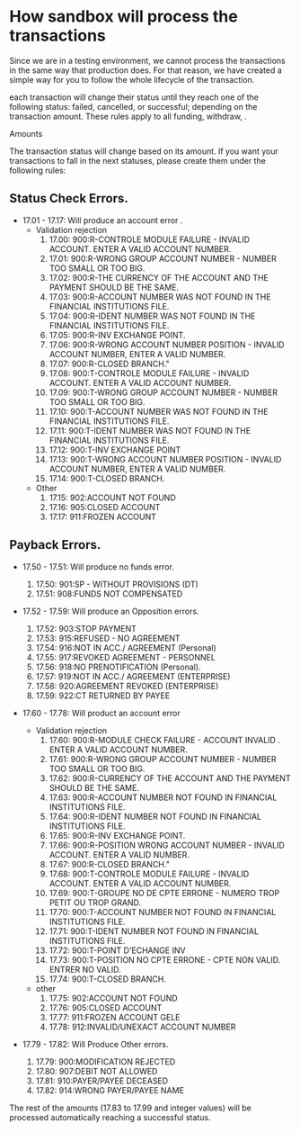 # How sandbox will process the transactions
Since we are in a testing environment, we cannot process the transactions in the same way that production does. For that reason, we have created a simple way for you to follow the whole lifecycle of the transaction.

each transaction will change their status until they reach one of the following status: failed, cancelled, or successful; depending on the transaction amount. These rules apply to all funding, withdraw, .

Amounts

The transaction status will change based on its amount. If you want your transactions to fall in the next statuses, please create them under the following rules:
## Status Check Errors. 

- 17.01 - 17.17: Will produce an account error .
    - Validation rejection
      1. 17.00: 900:R-CONTROLE MODULE FAILURE - INVALID ACCOUNT. ENTER A VALID ACCOUNT NUMBER.
      2. 17.01: 900:R-WRONG GROUP ACCOUNT NUMBER - NUMBER TOO SMALL OR TOO BIG.
      3. 17.02: 900:R-THE CURRENCY OF THE ACCOUNT AND THE PAYMENT SHOULD BE THE SAME.
      4. 17.03: 900:R-ACCOUNT NUMBER WAS NOT FOUND IN THE FINANCIAL INSTITUTIONS FILE.
      5. 17.04: 900:R-IDENT NUMBER WAS NOT FOUND IN THE FINANCIAL INSTITUTIONS FILE.
      6. 17.05: 900:R-INV EXCHANGE POINT.
      7. 17.06: 900:R-WRONG ACCOUNT NUMBER POSITION  - INVALID ACCOUNT NUMBER, ENTER A VALID NUMBER.
      8. 17.07: 900:R-CLOSED BRANCH."
      9. 17.08: 900:T-CONTROLE MODULE FAILURE - INVALID ACCOUNT. ENTER A VALID ACCOUNT NUMBER.
      10. 17.09: 900:T-WRONG GROUP ACCOUNT NUMBER - NUMBER TOO SMALL OR TOO BIG.
      11. 17.10: 900:T-ACCOUNT NUMBER WAS NOT FOUND IN THE FINANCIAL INSTITUTIONS FILE.
      12. 17.11: 900:T-IDENT NUMBER WAS NOT FOUND IN THE FINANCIAL INSTITUTIONS FILE.
      13. 17.12: 900:T-INV EXCHANGE POINT
      14. 17.13: 900:T-WRONG ACCOUNT NUMBER POSITION  - INVALID ACCOUNT NUMBER, ENTER A VALID NUMBER.
      15. 17.14: 900:T-CLOSED BRANCH.
    - Other
      1.  17.15: 902:ACCOUNT NOT FOUND
      2.  17.16: 905:CLOSED ACCOUNT
      3.  17.17: 911:FROZEN ACCOUNT


## Payback Errors. 

- 17.50 - 17.51: Will produce no funds error.  
    1. 17.50: 901:SP - WITHOUT PROVISIONS (DT)
    2. 17.51: 908:FUNDS NOT COMPENSATED 

- 17.52 - 17.59: Will produce an Opposition errors. 
    1. 17.52: 903:STOP PAYMENT
    2. 17.53: 915:REFUSED - NO AGREEMENT
    3. 17.54: 916:NOT IN ACC./ AGREEMENT (Personal)
    4. 17.55: 917:REVOKED AGREEMENT - PERSONNEL
    5. 17.56: 918:NO PRENOTIFICATION (Personal).
    6. 17.57: 919:NOT IN ACC./ AGREEMENT (ENTERPRISE)
    7. 17.58: 920:AGREEMENT REVOKED (ENTERPRISE)
    8. 17.59: 922:CT RETURNED BY PAYEE

- 17.60 - 17.78: Will product an account error
  - Validation rejection
    1. 17.60: 900:R-MODULE CHECK FAILURE - ACCOUNT INVALID . ENTER A VALID ACCOUNT NUMBER.
    2. 17.61: 900:R-WRONG GROUP ACCOUNT NUMBER - NUMBER TOO SMALL OR TOO BIG.
    3. 17.62: 900:R-CURRENCY OF THE ACCOUNT AND THE PAYMENT SHOULD BE THE SAME.
    4. 17.63: 900:R-ACCOUNT NUMBER NOT FOUND IN FINANCIAL INSTITUTIONS FILE.
    5. 17.64: 900:R-IDENT NUMBER NOT FOUND IN FINANCIAL INSTITUTIONS FILE.
    6. 17.65: 900:R-INV EXCHANGE POINT.
    7. 17.66: 900:R-POSITION WRONG ACCOUNT NUMBER - INVALID ACCOUNT. ENTER A VALID NUMBER.
    8. 17.67: 900:R-CLOSED BRANCH."
    9. 17.68: 900:T-CONTROLE MODULE FAILURE - INVALID ACCOUNT. ENTER A VALID ACCOUNT NUMBER.
    10. 17.69: 900:T-GROUPE NO DE CPTE ERRONE - NUMERO TROP PETIT OU TROP GRAND.
    11. 17.70: 900:T-ACCOUNT NUMBER NOT FOUND IN FINANCIAL INSTITUTIONS FILE.
    12. 17.71: 900:T-IDENT NUMBER NOT FOUND IN FINANCIAL INSTITUTIONS FILE.
    13. 17.72: 900:T-POINT D'ECHANGE INV
    14. 17.73: 900:T-POSITION NO CPTE ERRONE - CPTE NON VALID. ENTRER NO VALID.
    15. 17.74: 900:T-CLOSED BRANCH.
  - other
    1.  17.75: 902:ACCOUNT NOT FOUND
    2.  17.76: 905:CLOSED ACCOUNT
    3.  17.77: 911:FROZEN ACCOUNT GELE
    4.  17.78: 912:INVALID/UNEXACT ACCOUNT NUMBER
    
- 17.79 - 17.82: Will Produce Other errors.
    
    1. 17.79: 900:MODIFICATION REJECTED
    2. 17.80: 907:DEBIT NOT ALLOWED
    3. 17.81: 910:PAYER/PAYEE DECEASED
    4. 17.82: 914:WRONG PAYER/PAYEE NAME
    
The rest of the amounts (17.83 to 17.99 and integer values) will be processed automatically reaching a successful status.